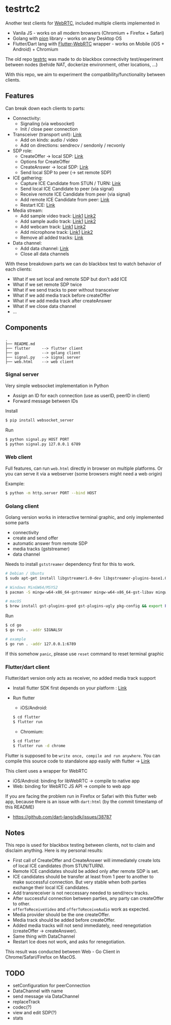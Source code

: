 # testrtc2

Another test clients for [WebRTC](https://webrtc.org/), included multiple clients implemented in
- Vanila JS - works on all modern browsers (Chromium + Firefox + Safari)
- Golang with [pion](https://github.com/pion/webrtc) library - works on any Desktop OS
- Flutter/Dart lang with [Flutter-WebRTC](https://pub.dev/packages/flutter_webrtc) wrapper - works on Mobile (iOS + Android) + Chromium

The old repo [testrtc](https://github.com/trichimtrich/testrtc) was made to do blackbox connectivity test/experiment between nodes (behide NAT, dockerize environment, other locations, ...)

With this repo, we aim to experiment the compatibility/functionality between clients.

## Features

Can break down each clients to parts:
- Connectivity:
    - Signaling (via websocket)
    - Init / close peer connection
- Transceiver (transport unit): [Link](https://developer.mozilla.org/en-US/docs/Web/API/RTCPeerConnection/addTransceiver)
    - Add on kinds: audio / video
    - Add on directions: sendrecv / sendonly / recvonly
- SDP role:
    - CreateOffer -> local SDP: [Link](https://developer.mozilla.org/en-US/docs/Web/API/RTCPeerConnection/createOffer)
    - Options for CreateOffer
    - CreateAnswer -> local SDP: [Link](https://developer.mozilla.org/en-US/docs/Web/API/RTCPeerConnection/createAnswer)
    - Send local SDP to peer (-> set remote SDP)
- ICE gathering:
    - Capture ICE Candidate from STUN / TURN: [Link](https://developer.mozilla.org/en-US/docs/Web/API/RTCPeerConnection/onicecandidate)
    - Send local ICE Candidate to peer (via signal)
    - Receive remote ICE Candidate from peer (via signal)
    - Add remote ICE Candidate from peer: [Link](https://developer.mozilla.org/en-US/docs/Web/API/RTCPeerConnection/addIceCandidate)
    - Restart ICE: [Link](https://developer.mozilla.org/en-US/docs/Web/API/RTCPeerConnection/restartIce)
- Media stream:
    - Add sample video track: [Link1](https://developer.mozilla.org/en-US/docs/Web/API/RTCPeerConnection/addTrack) [Link2](https://developer.mozilla.org/en-US/docs/Web/API/HTMLMediaElement/captureStream)
    - Add sample audio track: [Link1](https://developer.mozilla.org/en-US/docs/Web/API/RTCPeerConnection/addTrack) [Link2](https://developer.mozilla.org/en-US/docs/Web/API/HTMLMediaElement/captureStream)
    - Add webcam track: [Link1](https://developer.mozilla.org/en-US/docs/Web/API/RTCPeerConnection/addTrack) [Link2](https://developer.mozilla.org/en-US/docs/Web/API/MediaDevices/getUserMedia)
    - Add microphone track: [Link1](https://developer.mozilla.org/en-US/docs/Web/API/RTCPeerConnection/addTrack) [Link2](https://developer.mozilla.org/en-US/docs/Web/API/MediaDevices/getUserMedia)
    - Remove all added tracks: [Link](https://developer.mozilla.org/en-US/docs/Web/API/RTCPeerConnection/removeTrack)
- Data channel:
    - Add data channel: [Link](https://developer.mozilla.org/en-US/docs/Web/API/RTCPeerConnection/createDataChannel)
    - Close all data channels

With these breakdown parts we can do blackbox test to watch behavior of each clients:
- What if we set local and remote SDP but don't add ICE
- What if we set remote SDP twice
- What if we send tracks to peer without transceiver
- What if we add media track before createOffer
- What if we add media track after createAnswer
- What if we close data channel
- ...

## Components

```
.
├── README.md
├── flutter     --> flutter client
├── go          --> golang client
├── signal.py   --> signal server
├── web.html    --> web client
```

### Signal server

Very simple websocket implementation in Python
- Assign an ID for each connection (use as userID, peerID in client)
- Forward message between IDs

Install
```bash
$ pip install websocket_server
```

Run
```bash
$ python signal.py HOST PORT
$ python signal.py 127.0.0.1 6789
```

### Web client

Full features, can run `web.html` directly in browser on multiple platforms. Or you can serve it via a webserver (some browsers might need a web origin)

Example:
```bash
$ python -m http.server PORT --bind HOST
```

### Golang client

Golang version works in interactive terminal graphic, and only implemented some parts
- connectivity
- create and send offer
- automatic answer from remote SDP
- media tracks (gststreamer)
- data channel

Needs to install `gststreamer` dependency first for this to work.

```bash
# Debian / Ubuntu
$ sudo apt-get install libgstreamer1.0-dev libgstreamer-plugins-base1.0-dev gstreamer1.0-plugins-good

# Windows MinGW64/MSYS2
$ pacman -S mingw-w64-x86_64-gstreamer mingw-w64-x86_64-gst-libav mingw-w64-x86_64-gst-plugins-good mingw-w64-x86_64-gst-plugins-bad mingw-w64-x86_64-gst-plugins-ugly

# macOS
$ brew install gst-plugins-good gst-plugins-ugly pkg-config && export PKG_CONFIG_PATH="/usr/local/opt/libffi/lib/pkgconfig"
```

Run
```bash
$ cd go
$ go run . -addr SIGNALSV

# example
$ go run . -addr 127.0.0.1:6789
```

If this somehow `panic`, please use `reset` command to reset terminal graphic

### Flutter/dart client

Flutter/dart version only acts as receiver, no added media track support

- Install flutter SDK first depends on your platform : [Link](https://flutter.dev/docs/get-started/install)

- Run flutter
    - iOS/Android:
    ```bash
    $ cd flutter
    $ flutter run
    ```
    - Chromium: 
    ```bash
    $ cd flutter
    $ flutter run -d chrome
    ```

Flutter is supposed to be `write once, compile and run anywhere`. You can compile this source code to standalone app easily with flutter -> [Link](https://flutter.dev/docs/testing/build-modes)

This client uses a wrapper for WebRTC
- iOS/Android: binding for libWebRTC -> compile to native app
- Web: binding for WebRTC JS API -> compile to web app

If you are facing the problem run in Firefox or Safari with this flutter web app, because there is an issue with `dart:html` (by the commit timestamp of this README)
- https://github.com/dart-lang/sdk/issues/38787

## Notes

This repo is used for blackbox testing between clients, not to claim and disclaim anything. Here is my personal results:
- First call of CreateOffer and CreateAnswer will immediately create lots of local ICE candidates (from STUN/TURN).
- Remote ICE candidates should be added only after remote SDP is set.
- ICE candidates should be transfer at least from 1 peer to another to make successful connection. But very stable when both parties exchange their local ICE candidates.
- Add transreceiver is not neccessary needed to send/recv tracks.
- After successful connection between parties, any party can createOffer to other.
- `offerToReceiveVideo` and `offerToReceiveAudio` work as expected.
- Media provider should be the one createOffer.
- Media track should be added before createOffer.
- Added media tracks will not send immediately, need renegotiation (createOffer -> createAnswer).
- Same thing with DataChannel
- Restart Ice does not work, and asks for renegotiation.

This result was conducted between Web - Go Client in Chrome/Safari/Firefox on MacOS.

## TODO

- setConfiguration for peerConnection
- DataChannel with name
- send message via DataChannel
- replaceTrack
- codec(?)
- view and edit SDP(?)
- stats
